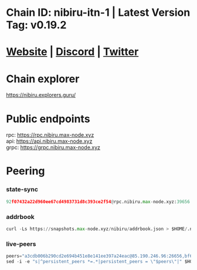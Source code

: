 # Chain ID: nibiru-itn-1 | Latest Version Tag: v0.19.2
# [Website](https://nibiru.fi/) | [Discord](https://discord.gg/nibiruchain) | [Twitter](https://twitter.com/NibiruChain)

# Chain explorer
https://nibiru.explorers.guru/

# Public endpoints
rpc: https://rpc.nibiru.max-node.xyz \
api: https://api.nibiru.max-node.xyz \
grpc: https://grpc.nibiru.max-node.xyz

# Peering
### state-sync
```python
92f07432a22d960ee67cd4983731d8c393ce2f54@rpc.nibiru.max-node.xyz:39656
```

### addrbook
```python
curl -Ls https://snapshots.max-node.xyz/nibiru/addrbook.json > $HOME/.nibid/config/addrbook.json
```

### live-peers
```python
peers="a3cdb006b290cd2e694b451e8e141ee397a24eac@85.190.246.96:26656,bf6a9b21fcf5e1aa02a07348959633d58cf1b307@109.123.246.116:26656,b9f203a7d45a2a2766ff144ea9cc680987886772@85.239.242.186:26656,8cca1055bd1eb274af9e122119b52be34774f169@95.217.208.233:26656,8371f0340545c708d68572caf6adc4084fe6ba0c@89.117.63.116:26656,c36bcb5907e0ac74018bf42982b249be090e92c1@192.248.150.77:26656,bae5efe7460f77784c0691290616659001c0c012@38.242.205.48:26656,46c0cb4d56ebfd4c69911c59b3f17cb17bcc3ed7@64.226.94.147:26656,ed66095b43d923ecdc73eb77d6193084036888bc@65.108.2.35:26656,75533faca91c0f8b249d268fa888f498feee0ba3@103.253.147.190:26656,e104fb31e9aa612dd36554616eeb2a08e2439e24@80.85.142.176:26656,6caeb82a187923cba406d09d7b8aa08b5552aac1@184.174.36.166:26656,8279e11d79bb4d5ee3595893a546123423e48b6a@109.123.246.138:26656,41a86600b386e2caff1d6912c91be72ec4f1126e@185.202.223.161:26656,c8bb9b0d660d006f097bf5af4b21b2046dbe1ba3@93.183.208.65:26656,141dccaf3cbe958b9409bee5805f2be35da377e5@183.2.149.136:26656,104a00413d0fc7ec208c810c50d49932da355bd5@129.226.159.141:26656,c794911b61dd57c1f3f0517122560c6be90e1da7@89.116.24.183:39656,be2ebed3286033450a2d7a8a15b5f5d4774663d9@89.116.29.69:26656,7d3867934f0664832f782e3579e30686b069c473@109.123.250.109:26656,2ba6745852fcceb6914111a254ad5380ba721848@5.199.133.114:39656,c03ac8a54e2fe73ac59d621eb0262456eca4d3d8@83.169.217.43:39656,7e5a42fb0ff06ff712c7eafb2dccc04caede5f01@38.242.231.237:26656,03b4f35d5956ae641da3fd21d2b84c7fe146c3ed@95.31.241.194:26656,d478d4a34de532833ec1c4df65f3b79f77265f17@35.229.110.80:26656,90e1f35289a3e527e04b59a53c1baeb4d02bdb63@65.108.94.198:26656,d5519e378247dfb61dfe90652d1fe3e2b3005a5b@65.109.68.190:39656,766f17b24c11b5eac20cf938f619bc2e43331988@38.242.229.238:26656"
sed -i -e "s|^persistent_peers *=.*|persistent_peers = \"$peers\"|" $HOME/.nibid/config/config.toml
```


